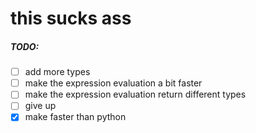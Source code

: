 # this sucks ass
##### TODO:
  - [ ] add more types
  - [ ] make the expression evaluation a bit faster
  - [ ] make the expression evaluation return different types
  - [ ] give up
  - [x] make faster than python
